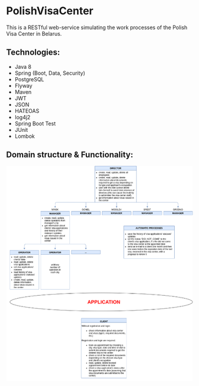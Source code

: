 # PolishVisaCenter
This is a RESTful web-service simulating the work processes of the Polish Visa Center in Belarus.

<h2>Technologies:</h2>
<ul>
  <li>Java 8</li>
  <li>Spring (Boot, Data, Security)</li>
  <li>PostgreSQL</li>
  <li>Flyway</li>
  <li>Maven</li>
  <li>JWT</li>
  <li>JSON</li>
  <li>HATEOAS</li>
  <li>log4j2</li>
  <li>Spring Boot Test</li>
  <li>JUnit</li>
  <li>Lombok</li>
</ul>

<h2>Domain structure & Functionality:</h2>
<img src="images/func.png">
